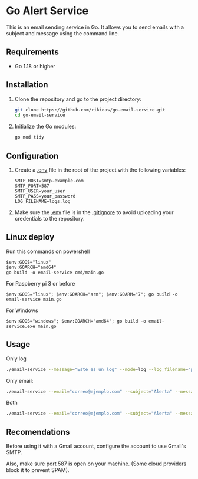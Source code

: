 # Go Alert Service

This is an email sending service in Go. It allows you to send emails with a subject and message using the command line.

## Requirements

- Go 1.18 or higher

## Installation

1. Clone the repository and go to the project directory:

    ```sh
    git clone https://github.com/rikidas/go-email-service.git
    cd go-email-service
    ```

2. Initialize the Go modules:

    ```sh
    go mod tidy
    ```

## Configuration

1. Create a [.env](http://_vscodecontentref_/1) file in the root of the project with the following variables:

    ```env
    SMTP_HOST=smtp.example.com
    SMTP_PORT=587
    SMTP_USER=your_user
    SMTP_PASS=your_password
    LOG_FILENAME=logs.log
    ```

2. Make sure the [.env](http://_vscodecontentref_/2) file is in the [.gitignore](http://_vscodecontentref_/3) to avoid uploading your credentials to the repository.

## Linux deploy

Run this commands on powershell

```
$env:GOOS="linux"
$env:GOARCH="amd64"
go build -o email-service cmd/main.go
```

For Raspberry pi 3 or before

```
$env:GOOS="linux"; $env:GOARCH="arm"; $env:GOARM="7"; go build -o email-service main.go

```

For Windows

```
$env:GOOS="windows"; $env:GOARCH="amd64"; go build -o email-service.exe main.go

```


## Usage

Only log
```sh
./email-service --message="Este es un log" --mode=log --log_filename="path to save log"
```
Only email:

```sh
./email-service --email="correo@ejemplo.com" --subject="Alerta" --message="Mensaje importante" --mode=mail --ruta_env="path_to .env" --log_filename="path to save log"
```
Both

```sh
./email-service --email="correo@ejemplo.com" --subject="Alerta" --message="Mensaje importante" --mode=both --ruta_env="path_to .env" --log_filename="path to save log"

```


## Recomendations
Before using it with a Gmail account, configure the account to use Gmail's SMTP.

Also, make sure port 587 is open on your machine. (Some cloud providers block it to prevent SPAM).